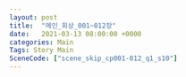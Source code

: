 ```yaml
---
layout: post
title:  "메인_회상_001~012장"
date:   2021-03-13 08:00:00 +0000
categories: Main
Tags: Story Main
SceneCode: ["scene_skip_cp001-012_q1_s10"]
---
```


